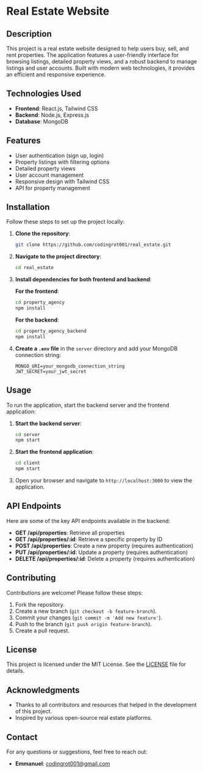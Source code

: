 # Real Estate Website

## Description

This project is a real estate website designed to help users buy, sell, and rent properties. The application features a user-friendly interface for browsing listings, detailed property views, and a robust backend to manage listings and user accounts. Built with modern web technologies, it provides an efficient and responsive experience.

## Technologies Used

- **Frontend**: React.js, Tailwind CSS
- **Backend**: Node.js, Express.js
- **Database**: MongoDB

## Features

- User authentication (sign up, login)
- Property listings with filtering options
- Detailed property views
- User account management
- Responsive design with Tailwind CSS
- API for property management

## Installation

Follow these steps to set up the project locally:

1. **Clone the repository**:
   ```bash
   git clone https://github.com/codingrot001/real_estate.git
   ```
2. **Navigate to the project directory**:

   ```bash
   cd real_estate
   ```

3. **Install dependencies for both frontend and backend**:

   **For the frontend**:

   ```bash
   cd property_agency
   npm install
   ```

   **For the backend**:

   ```bash
   cd property_agency_backend
   npm install
   ```

4. **Create a `.env` file** in the `server` directory and add your MongoDB connection string:
   ```plaintext
   MONGO_URI=your_mongodb_connection_string
   JWT_SECRET=your_jwt_secret
   ```

## Usage

To run the application, start the backend server and the frontend application:

1. **Start the backend server**:

   ```bash
   cd server
   npm start
   ```

2. **Start the frontend application**:

   ```bash
   cd client
   npm start
   ```

3. Open your browser and navigate to `http://localhost:3000` to view the application.

## API Endpoints

Here are some of the key API endpoints available in the backend:

- **GET /api/properties**: Retrieve all properties
- **GET /api/properties/:id**: Retrieve a specific property by ID
- **POST /api/properties**: Create a new property (requires authentication)
- **PUT /api/properties/:id**: Update a property (requires authentication)
- **DELETE /api/properties/:id**: Delete a property (requires authentication)

## Contributing

Contributions are welcome! Please follow these steps:

1. Fork the repository.
2. Create a new branch (`git checkout -b feature-branch`).
3. Commit your changes (`git commit -m 'Add new feature'`).
4. Push to the branch (`git push origin feature-branch`).
5. Create a pull request.

## License

This project is licensed under the MIT License. See the [LICENSE](LICENSE) file for details.

## Acknowledgments

- Thanks to all contributors and resources that helped in the development of this project.
- Inspired by various open-source real estate platforms.

## Contact

For any questions or suggestions, feel free to reach out:

- **Emmanuel**: [codingrot001@gmail.com](mailto:codingrot001@gmail.com)
